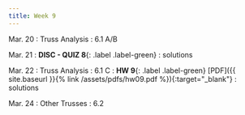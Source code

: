 ```yaml
---
title: Week 9 
---
```

Mar. 20 
: Truss Analysis
  : 6.1 A/B


Mar. 21
: **DISC - QUIZ 8**{: .label .label-green} 
  : solutions

Mar. 22
: Truss Analysis
  : 6.1 C
: **HW 9**{: .label .label-green} [PDF]({{ site.baseurl }}{% link /assets/pdfs/hw09.pdf %}){:target="_blank"}
  : solutions

Mar. 24 
: Other Trusses
  : 6.2

